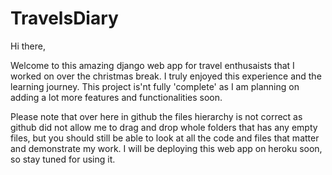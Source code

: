 # TravelsDiary

Hi there, 

Welcome to this amazing django web app for travel enthusaists that I worked on over the christmas break. I truly enjoyed this experience and the learning journey. 
This project is'nt fully 'complete' as I am planning on adding a lot more features and functionalities soon. 

Please note that over here in github the files hierarchy is not correct as github did not allow me to drag and drop whole folders that has any empty files, but 
you should still be able to look at all the code and files that matter and demonstrate my work. I will be deploying this web app on heroku soon, so stay tuned for using it.
